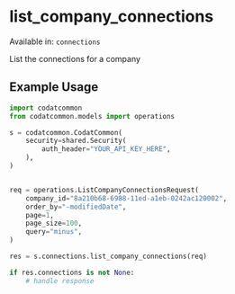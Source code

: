 # list_company_connections
Available in: `connections`

List the connections for a company

## Example Usage
```python
import codatcommon
from codatcommon.models import operations

s = codatcommon.CodatCommon(
    security=shared.Security(
        auth_header="YOUR_API_KEY_HERE",
    ),
)


req = operations.ListCompanyConnectionsRequest(
    company_id="8a210b68-6988-11ed-a1eb-0242ac120002",
    order_by="-modifiedDate",
    page=1,
    page_size=100,
    query="minus",
)

res = s.connections.list_company_connections(req)

if res.connections is not None:
    # handle response
```